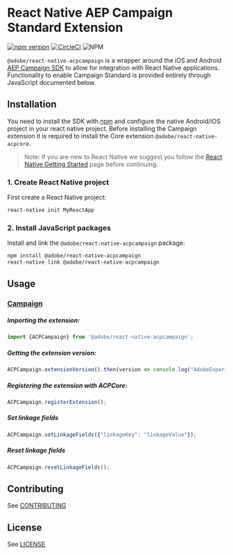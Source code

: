 
# React Native AEP Campaign Standard Extension

[![npm version](https://badge.fury.io/js/%40adobe%2Freact-native-acpcampaign.svg)](https://badge.fury.io/js/%40adobe%2Freact-native-acpcampaign) [![CircleCI](https://img.shields.io/circleci/project/github/adobe/react-native-acpcampaign/master.svg?logo=circleci)](https://circleci.com/gh/adobe/workflows/react-native-acpcampaign) ![NPM](https://img.shields.io/npm/l/@adobe/react-native-acpcampaign.svg)

`@adobe/react-native-acpcampaign` is a wrapper around the iOS and Android [AEP Campaign SDK](https://aep-sdks.gitbook.io/docs/using-mobile-extensions/adobe-campaign-standard) to allow for integration with React Native applications. Functionality to enable Campaign Standard is provided entirely through JavaScript documented below.


## Installation

You need to install the SDK with [npm](https://www.npmjs.com/) and configure the native Android/iOS project in your react native project. Before installing the Campaign extension it is required to install the Core extension `@adobe/react-native-acpcore`.

> Note: If you are new to React Native we suggest you follow the [React Native Getting Started](<https://facebook.github.io/react-native/docs/getting-started.html>) page before continuing.


### 1. Create React Native project

First create a React Native project:

```bash
react-native init MyReactApp
```

### 2. Install JavaScript packages

Install and link the `@adobe/react-native-acpcampaign` package:

```bash
npm install @adobe/react-native-acpcampaign
react-native link @adobe/react-native-acpcampaign
```

## Usage

### [Campaign](https://aep-sdks.gitbook.io/docs/using-mobile-extensions/adobe-campaign-standard)

##### Importing the extension:
```javascript
import {ACPCampaign} from '@adobe/react-native-acpcampaign';
```

##### Getting the extension version:

```javascript
ACPCampaign.extensionVersion().then(version => console.log("AdobeExperienceSDK: ACPCampaign version: " + version));
```

##### Registering the extension with ACPCore:

```javascript
ACPCampaign.registerExtension();
```

##### Set linkage fields

```javascript
ACPCampaign.setLinkageFields({"linkageKey": "linkageValue"});
```
##### Reset linkage fields

```javascript
ACPCampaign.resetLinkageFields();
```

## Contributing
See [CONTRIBUTING](CONTRIBUTING.md)

## License
See [LICENSE](LICENSE)
